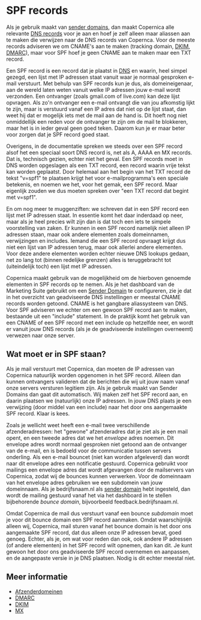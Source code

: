 # SPF records

Als je gebruik maakt van [sender domains](sender-domains), dan maakt Copernica
alle relevante [DNS records](dns) voor je aan en hoef je zelf alleen maar aliassen
aan te maken die verwijzen naar de DNS records van Copernca. Voor de meeste 
records adviseren we om CNAME's aan te maken (tracking domain, [DKIM](dkim), 
[DMARC](dmarc)), maar voor SPF hoef je geen CNAME aan te maken maar een TXT record.

Een SPF record is een record dat je plaatst in [DNS](dns) en waarin, heel simpel
gezegd, een lijst met IP adressen staat vanuit waar je normaal gesproken e-mail 
verstuurt. Met behulp van SPF records kun je dus, als domeineigenaar, aan de
wereld laten weten vanuit welke IP adressen jouw e-mail wordt verzonden. Een
ontvanger (zoals gmail.com of live.com) kan deze lijst opvragen. Als zo'n ontvanger 
een e-mail ontvangt die van jou afkomstig lijkt te zijn, maar is verstuurd vanaf 
een IP adres dat niet op de lijst staat, dan weet hij dat er mogelijk iets met 
de mail aan de hand is. Dit hoeft nog niet onmiddellijk een reden voor de ontvanger 
te zijn om de mail te blokkeren, maar het is in ieder geval geen goed teken. Daarom 
kun je er maar beter voor zorgen dat je SPF record goed staat.

Overigens, in de documentatie spreken we steeds over een SPF record alsof het 
een speciaal soort DNS record is, net als A, AAAA en MX records. Dat is, technisch
gezien, echter niet het geval. Een SPF records moet in DNS worden opgeslagen als
een TXT record, een record waarin vrije tekst kan worden geplaatst. Door helemaal
aan het begin van het TXT record de tekst "v=spf1" te plaatsen krijgt het voor
e-mailprogramma's een speciale betekenis, en noemen we het, voor het gemak, een
SPF record. Maar eigenlijk zouden we dus moeten spreken over "een TXT record dat
begint met v=spf1".

En om nog meer te muggenziften: we schreven dat in een SPF record een lijst met 
IP adressen staat. In essentie komt het daar inderdaad op neer, maar als je heel 
precies wilt zijn dan is dat toch een iets te simpele voorstelling van zaken. Er 
kunnen in een SPF record namelijk niet alleen IP adressen staan, maar ook andere
elementen zoals domeinnamen, verwijzingen en includes. Iemand die een SPF record
opvraagt krijgt dus niet een lijst van IP adressen terug, maar ook allerlei andere
elementen. Voor deze andere elementen worden echter nieuwe DNS lookups gedaan, 
net zo lang tot (binnen redelijke grenzen) alles is teruggebracht tot (uiteindelijk
toch) een lijst met IP adressen.

Copernica maakt gebruik van de mogelijkheid om de hierboven genoemde elementen 
in SPF records op te nemen. Als je het dashboard van de Marketing Suite gebruikt 
om een [Sender Domain](sender-domains) te configureren, zie je dat in het overzicht
van geadviseerde DNS instellingen er meestal CNAME records worden getoond. CNAME
is het gangbare aliassysteem van DNS. Voor SPF adviseren we echter om een gewoon
SPF record aan te maken, bestaande uit een "include" statement. In de praktijk 
komt het gebruik van een CNAME of een SPF record met een include op hetzelfde
neer, en wordt er vanuit jouw DNS records (als je de geadviseerde instellingen 
overneemt) verwezen naar onze server.


## Wat moet er in SPF staan?

Als je mail verstuurt met Copernica, dan moeten de IP adressen van Copernica
natuurlijk worden opgenomen in het SPF record. Alleen dan kunnen ontvangers
valideren dat de berichten die wij uit jouw naam vanaf onze servers versturen legitiem
zijn. Als je gebruik maakt van Sender Domains dan gaat dit automatisch. Wij maken
zelf het SPF record aan, en daarin plaatsen we (natuurlijk) onze IP adressen. 
In jouw DNS plaats je een verwijzing (door middel van een include) naar het door 
ons aangemaakte SPF record. Klaar is kees.

Zoals je wellicht weet heeft een e-mail twee verschillende afzenderadressen: het
"gewone" afzenderadres dat je ziet als je een mail opent, en een tweede adres
dat we het *envelope* adres noemen. Dit envelope adres wordt normaal gesproken
niet getoond aan de ontvanger van de e-mail, en is bedoeld voor de communicatie
tussen servers onderling. Als een e-mail bouncet (niet kan worden afgeleverd)
dan wordt naar dit envelope adres een notificatie gestuurd. Copernica gebruikt
voor mailings een envelope adres dat wordt afgevangen door de mailservers van 
Copernica, zodat wij de bounces kunnen verwerken. Voor de domeinnaam van het 
envelope adres gebruiken we een subdomein van jouw domeinnaam. Als je bedrijfsnaam.nl
als [sender domain](sender-domains) hebt ingesteld, dan wordt de mailing gestuurd
vanaf het via het dashboard in te stellen bijbehorende *bounce domain*, 
bijvoorbeeld feedback.bedrijfsnaam.nl.

Omdat Copernica de mail dus verstuurt vanaf een bounce *subdomain* moet je voor
dit bounce domain een SPF record aanmaken. Omdat waarschijnlijk alleen wij, 
Copernica, mail sturen vanaf het bounce domain is het door ons aangemaakte SPF
record, dat dus alleen onze IP adressen bevat, goed genoeg. Echter, als je, om 
wat voor reden dan ook, ook andere IP adressen (of andere elementen) in het SPF 
record wilt opnemen, dan kan dit. Je kunt gewoon het door ons geadviseerde SPF
record overnemen en aanpassen, en de aangepaste versie in je DNS plaatsen. Nodig 
is dit echter meestal niet.

## Meer informatie

* [Afzenderdomeinen](./sender-domains)
* [DMARC](./dmarc)
* [DKIM](./dkim)
* [MX](./mx)
